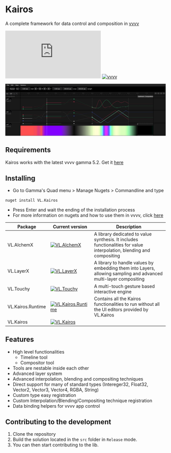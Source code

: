 # Kairos

A complete framework for data control and composition in [vvvv](http://visualprogramming.net)

[![Matrix](https://img.shields.io/matrix/VL.Kairos:matrix.org?label=chat%20on%20element&logo=element&style=flat-square)](https://app.element.io/#/room/#VL.Kairos:matrix.org) [![vvvv](https://img.shields.io/static/v1?label=MADE%20WITH&message=VVVV&color=191919&style=flat-square)](https://visualprogramming.net/)

![VL.Kairos banner](/img/banner.png)

## Requirements

Kairos works with the latest vvvv gamma 5.2. Get it [here](http://visualprogramming.net)

## Installing

- Go to Gamma's Quad menu > Manage Nugets > Commandline and type

```
nuget install VL.Kairos
```
- Press Enter and wait the ending of the installation process
- For more information on nugets and how to use them in vvvv, click [here](https://thegraybook.vvvv.org/reference/libraries/referencing.html#manage-nugets)

| Package           | Current version                                                                                                                                            | Description                                                                                                            |
|-------------------|------------------------------------------------------------------------------------------------------------------------------------------------------------|------------------------------------------------------------------------------------------------------------------------|
| VL.AlchemX        | [![VL.AlchemX](https://img.shields.io/nuget/vpre/VL.AlchemX?logo=nuget&style=flat-square)](https://www.nuget.org/packages/VL.AlchemX/)                     | A library dedicated to value synthesis. It includes functionalities for value interpolation, blending and compositing  |
| VL.LayerX         | [![VL.LayerX](https://img.shields.io/nuget/vpre/VL.LayerX?logo=nuget&style=flat-square)](https://www.nuget.org/packages/VL.LayerX/)                        | A library to handle values by embedding them into Layers, allowing sampling and advanced multi-layer compositing       |
| VL.Touchy         | [![VL.Touchy](https://img.shields.io/nuget/vpre/VL.Touchy?logo=nuget&style=flat-square)](https://www.nuget.org/packages/VL.Touchy)                         | A multi-touch gesture based interactive engine                                                                         |
| VL.Kairos.Runtime | [![VL.Kairos.Runtime](https://img.shields.io/nuget/vpre/VL.Kairos.Runtime?logo=nuget&style=flat-square)](https://www.nuget.org/packages/VL.Kairos.Runtime) | Contains all the Kairos functionalities to run without all the UI editors provided by VL.Kairos                        |
| VL.Kairos         | [![VL.Kairos](https://img.shields.io/nuget/vpre/VL.Kairos?logo=nuget&style=flat-square)](https://www.nuget.org/packages/VL.Kairos)                         |                                                                                                                        |

## Features

* High level functionalities
    * Timeline tool
    * Compositor tool
* Tools are nestable inside each other
* Advanced layer system
* Advanced interpolation, blending and compositing techniques
* Direct support for many of standard types (Intereger32, Float32, Vector2, Vector3, Vector4, RGBA, String)
* Custom type easy registration
* Custom Interpolation/Blending/Compositing technique registration
* Data binding helpers for vvvv app control



## Contributing to the development

1. Clone the repository
2. Build the solution located in the `src` folder in `Release` mode. 
3. You can then start contributing to the lib.
